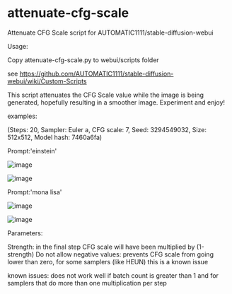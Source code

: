 # attenuate-cfg-scale
Attenuate CFG Scale script for AUTOMATIC1111/stable-diffusion-webui

Usage:

Copy attenuate-cfg-scale.py to webui/scripts folder

see https://github.com/AUTOMATIC1111/stable-diffusion-webui/wiki/Custom-Scripts

This script attenuates the CFG Scale value while the image is being generated,
hopefully resulting in a smoother image. Experiment and enjoy!

examples:

(Steps: 20, Sampler: Euler a, CFG scale: 7, Seed: 3294549032, Size: 512x512, Model hash: 7460a6fa)

Prompt:'einstein'

![image](https://github.com/tkalayci71/attenuate-cfg-scale/blob/main/examples/00000-3294549032-einstein.png)

![image](https://github.com/tkalayci71/attenuate-cfg-scale/blob/main/examples/00001-3294549032-einstein.png)

Prompt:'mona lisa'

![image](https://github.com/tkalayci71/attenuate-cfg-scale/blob/main/examples/00002-3294549032-mona%20lisa.png)

![image](https://github.com/tkalayci71/attenuate-cfg-scale/blob/main/examples/00003-3294549032-mona%20lisa.png)


Parameters:

Strength: in the final step CFG scale will have been multiplied by (1-strength)
Do not allow negative values: prevents CFG scale from going lower than zero, for some samplers (like HEUN) this is a known issue

known issues:
does not work well if batch count is greater than 1 and for samplers that do more than one multiplication per step
